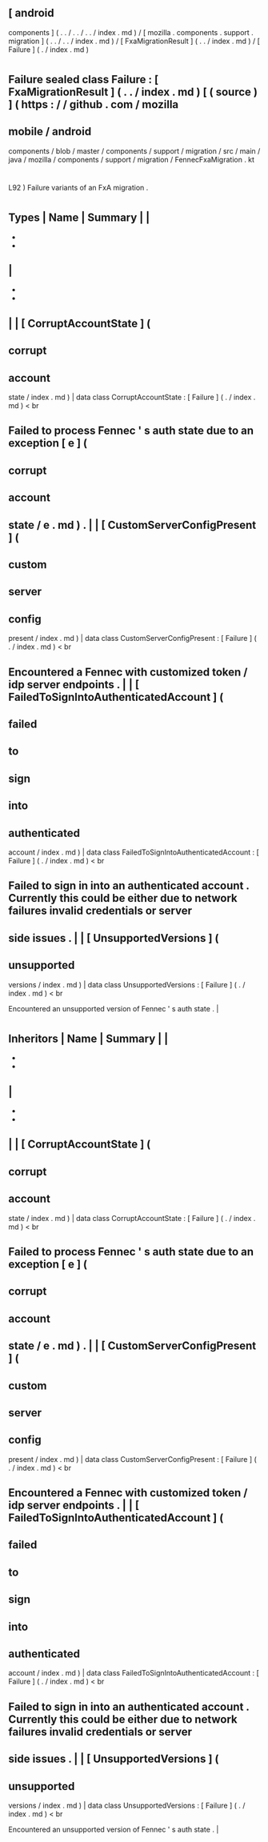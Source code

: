 [
android
-
components
]
(
.
.
/
.
.
/
.
.
/
index
.
md
)
/
[
mozilla
.
components
.
support
.
migration
]
(
.
.
/
.
.
/
index
.
md
)
/
[
FxaMigrationResult
]
(
.
.
/
index
.
md
)
/
[
Failure
]
(
.
/
index
.
md
)
#
Failure
sealed
class
Failure
:
[
FxaMigrationResult
]
(
.
.
/
index
.
md
)
[
(
source
)
]
(
https
:
/
/
github
.
com
/
mozilla
-
mobile
/
android
-
components
/
blob
/
master
/
components
/
support
/
migration
/
src
/
main
/
java
/
mozilla
/
components
/
support
/
migration
/
FennecFxaMigration
.
kt
#
L92
)
Failure
variants
of
an
FxA
migration
.
#
#
#
Types
|
Name
|
Summary
|
|
-
-
-
|
-
-
-
|
|
[
CorruptAccountState
]
(
-
corrupt
-
account
-
state
/
index
.
md
)
|
data
class
CorruptAccountState
:
[
Failure
]
(
.
/
index
.
md
)
<
br
>
Failed
to
process
Fennec
'
s
auth
state
due
to
an
exception
[
e
]
(
-
corrupt
-
account
-
state
/
e
.
md
)
.
|
|
[
CustomServerConfigPresent
]
(
-
custom
-
server
-
config
-
present
/
index
.
md
)
|
data
class
CustomServerConfigPresent
:
[
Failure
]
(
.
/
index
.
md
)
<
br
>
Encountered
a
Fennec
with
customized
token
/
idp
server
endpoints
.
|
|
[
FailedToSignIntoAuthenticatedAccount
]
(
-
failed
-
to
-
sign
-
into
-
authenticated
-
account
/
index
.
md
)
|
data
class
FailedToSignIntoAuthenticatedAccount
:
[
Failure
]
(
.
/
index
.
md
)
<
br
>
Failed
to
sign
in
into
an
authenticated
account
.
Currently
this
could
be
either
due
to
network
failures
invalid
credentials
or
server
-
side
issues
.
|
|
[
UnsupportedVersions
]
(
-
unsupported
-
versions
/
index
.
md
)
|
data
class
UnsupportedVersions
:
[
Failure
]
(
.
/
index
.
md
)
<
br
>
Encountered
an
unsupported
version
of
Fennec
'
s
auth
state
.
|
#
#
#
Inheritors
|
Name
|
Summary
|
|
-
-
-
|
-
-
-
|
|
[
CorruptAccountState
]
(
-
corrupt
-
account
-
state
/
index
.
md
)
|
data
class
CorruptAccountState
:
[
Failure
]
(
.
/
index
.
md
)
<
br
>
Failed
to
process
Fennec
'
s
auth
state
due
to
an
exception
[
e
]
(
-
corrupt
-
account
-
state
/
e
.
md
)
.
|
|
[
CustomServerConfigPresent
]
(
-
custom
-
server
-
config
-
present
/
index
.
md
)
|
data
class
CustomServerConfigPresent
:
[
Failure
]
(
.
/
index
.
md
)
<
br
>
Encountered
a
Fennec
with
customized
token
/
idp
server
endpoints
.
|
|
[
FailedToSignIntoAuthenticatedAccount
]
(
-
failed
-
to
-
sign
-
into
-
authenticated
-
account
/
index
.
md
)
|
data
class
FailedToSignIntoAuthenticatedAccount
:
[
Failure
]
(
.
/
index
.
md
)
<
br
>
Failed
to
sign
in
into
an
authenticated
account
.
Currently
this
could
be
either
due
to
network
failures
invalid
credentials
or
server
-
side
issues
.
|
|
[
UnsupportedVersions
]
(
-
unsupported
-
versions
/
index
.
md
)
|
data
class
UnsupportedVersions
:
[
Failure
]
(
.
/
index
.
md
)
<
br
>
Encountered
an
unsupported
version
of
Fennec
'
s
auth
state
.
|
